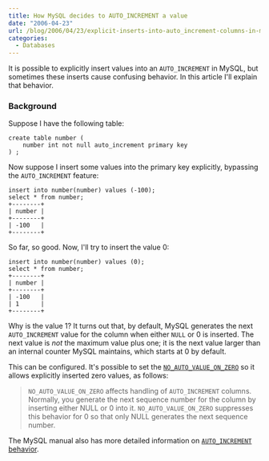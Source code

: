```yaml
---
title: How MySQL decides to AUTO_INCREMENT a value
date: "2006-04-23"
url: /blog/2006/04/23/explicit-inserts-into-auto_increment-columns-in-mysql/
categories:
  - Databases
---
```

It is possible to explicitly insert values into an `AUTO_INCREMENT` in MySQL, but sometimes these inserts cause confusing behavior. In this article I'll explain that behavior.

### Background

Suppose I have the following table:

```
create table number (
    number int not null auto_increment primary key
) ;
```

Now suppose I insert some values into the primary key explicitly, bypassing the `AUTO_INCREMENT` feature:

```
insert into number(number) values (-100);
select * from number;
+--------+
| number |
+--------+
| -100   |
+--------+
```

So far, so good. Now, I'll try to insert the value 0:

```
insert into number(number) values (0);
select * from number;
+--------+
| number |
+--------+
| -100   |
| 1      |
+--------+
```

Why is the value 1? It turns out that, by default, MySQL generates the next `AUTO_INCREMENT` value for the column when either `NULL` or 0 is inserted. The next value is *not* the maximum value plus one; it is the next value larger than an internal counter MySQL maintains, which starts at 0 by default.

This can be configured. It's possible to set the [`NO_AUTO_VALUE_ON_ZERO`](http://dev.mysql.com/doc/refman/5.0/en/server-sql-mode.html) so it allows explicitly inserted zero values, as follows:

> `NO_AUTO_VALUE_ON_ZERO` affects handling of `AUTO_INCREMENT` columns. Normally, you generate the next sequence number for the column by inserting either NULL or 0 into it. `NO_AUTO_VALUE_ON_ZERO` suppresses this behavior for 0 so that only NULL generates the next sequence number.

The MySQL manual also has more detailed information on [`AUTO_INCREMENT` behavior](http://dev.mysql.com/doc/refman/5.0/en/example-auto-increment.html).


